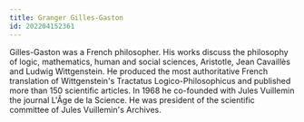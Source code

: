 ```yaml
---
title: Granger Gilles-Gaston
id: 202204152361
---
```


Gilles-Gaston was a French philosopher. His works discuss the philosophy of logic, mathematics, human and social sciences, Aristotle, Jean Cavaillès and Ludwig Wittgenstein. He produced the most authoritative French translation of Wittgenstein's Tractatus Logico-Philosophicus and published more than 150 scientific articles. In 1968 he co-founded with Jules Vuillemin the journal L'Âge de la Science. He was president of the scientific committee of Jules Vuillemin's Archives.
